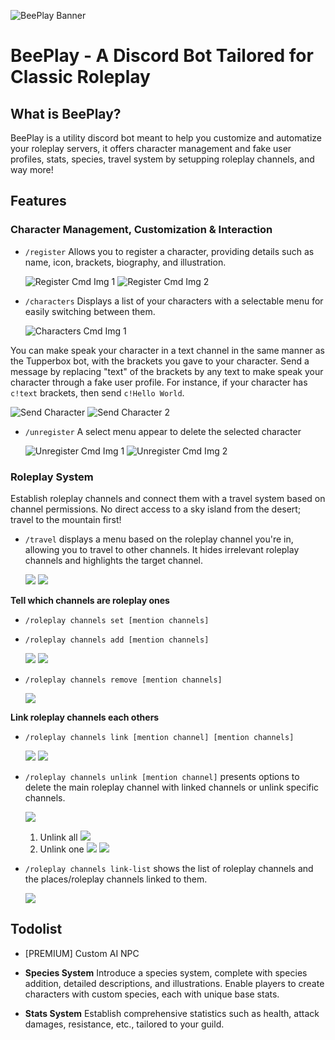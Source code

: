 ![BeePlay Banner](https://i.imgur.com/Wir3YJi.png)

# BeePlay - A Discord Bot Tailored for Classic Roleplay

## What is BeePlay?

BeePlay is a utility discord bot meant to help you customize and automatize your roleplay servers, it offers character management and fake user profiles, stats, species, travel system by setupping roleplay channels, and way more!

## Features

### Character Management, Customization & Interaction

- `/register`
  Allows you to register a character, providing details such as name, icon, brackets, biography, and illustration.

  ![Register Cmd Img 1](https://i.imgur.com/6eGz1Ee.png)
  ![Register Cmd Img 2](https://i.imgur.com/ReNVgEZ.png)

- `/characters`
  Displays a list of your characters with a selectable menu for easily switching between them.

  ![Characters Cmd Img 1](https://i.imgur.com/x1qCNgP.png)

You can make speak your character in a text channel in the same manner as the Tupperbox bot, with the brackets you gave to your character. Send a message by replacing "text" of the brackets by any text to make speak your character through a fake user profile. For instance, if your character has `c!text` brackets, then send `c!Hello World`.

![Send Character](https://i.imgur.com/wPw2pZf.png)
![Send Character 2](https://i.imgur.com/v1ykkTg.png)

- `/unregister`
  A select menu appear to delete the selected character

  ![Unregister Cmd Img 1](https://i.imgur.com/opcRIef.png)
  ![Unregister Cmd Img 2](https://i.imgur.com/a7OUUIu.png)

### Roleplay System

Establish roleplay channels and connect them with a travel system based on channel permissions. No direct access to a sky island from the desert; travel to the mountain first!

- `/travel` displays a menu based on the roleplay channel you're in, allowing you to travel to other channels. It hides irrelevant roleplay channels and highlights the target channel.

  ![](https://i.imgur.com/gQtZkB2.png)
  ![](https://i.imgur.com/lFgCKM3.png)

**Tell which channels are roleplay ones**

- `/roleplay channels set [mention channels]`
- `/roleplay channels add [mention channels]`

  ![](https://i.imgur.com/xmuvQ9V.png)
  ![](https://i.imgur.com/lBkMzd5.png)

- `/roleplay channels remove [mention channels]`

  ![](https://i.imgur.com/zj4n3jz.png)

**Link roleplay channels each others**

- `/roleplay channels link [mention channel] [mention channels]`

  ![](https://i.imgur.com/jkgz1kl.png)
  ![](https://i.imgur.com/Ll9AQnv.png)

- `/roleplay channels unlink [mention channel]` presents options to delete the main roleplay channel with linked channels or unlink specific channels.

  ![](https://i.imgur.com/5nQUskz.png)

  1. Unlink all
     ![](https://i.imgur.com/JjCfMul.png)
  2. Unlink one
     ![](https://i.imgur.com/5c3V8WX.png)
     ![](https://i.imgur.com/B57t6F0.png)

- `/roleplay channels link-list` shows the list of roleplay channels and the places/roleplay channels linked to them.

  ![](https://i.imgur.com/vh3zKJD.png)

## Todolist

- [PREMIUM] Custom AI NPC

- **Species System**
  Introduce a species system, complete with species addition, detailed descriptions, and illustrations. Enable players to create characters with custom species, each with unique base stats.

- **Stats System**
  Establish comprehensive statistics such as health, attack damages, resistance, etc., tailored to your guild.
